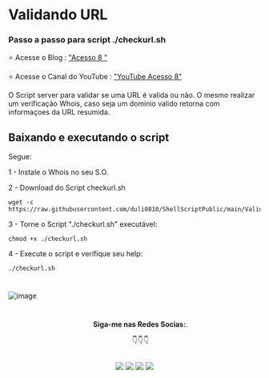 # Validando URL 

### Passo a passo para script ./checkurl.sh ####

⭐ Acesse o Blog : ["Acesso 8 "](https://acesso8.blogspot.com)

⭐ Acesse o Canal do YouTube : ["YouTube Acesso 8"](http://www.youtube.com/channel/UCh6CzOE6aWxy_5RYG4To88g?sub_confirmation=1)

O Script server para validar se uma URL é valida ou não. O mesmo realizar um verificação Whois, caso seja um dominio valido retorna com informaçoes da URL resumida.  

## Baixando e executando o script

Segue: 

1 - Instale o Whois no seu S.O.

2 - Download do Script checkurl.sh
    
    wget -c https://raw.githubusercontent.com/duli0810/ShellScriptPublic/main/Validando%20URL/checkurl.sh

3 - Torne o Script "./checkurl.sh" executável:

    chmod +x ./checkurl.sh
    
4 - Execute o script e verifique seu help:

    ./checkurl.sh
#
 ![image](https://user-images.githubusercontent.com/83621137/146654442-f085e338-aa15-471a-8d06-e7c8f01f4ff0.png)

#

<ul align="center"> 
  <p><b>Siga-me nas Redes Socias:</b>.</p>

  <p>👇👇👇</p>
</ul>  
  
 ##
<div align="center"> 
  <a href = "https://acesso8.blogspot.com/"><img src="https://i.imgur.com/T01dNPP.png" target="_blank"></a>
  <a href="http://www.youtube.com/channel/UCh6CzOE6aWxy_5RYG4To88g?sub_confirmation=1" target="_blank"><img src="https://i.imgur.com/Hp8VxZO.png" target="_blank"></a>
  <a href="https://twitter.com/8Acesso" target="_blank"><img src="https://i.imgur.com/NQZ8fjf.png" target="_blank"></a>
  <a href="https://www.linkedin.com/in/eduardo-rodrigues-da-silva-78895a25/" target="_blank"><img src="https://i.imgur.com/FRMLFvm.png" target="_blank"></a>
</div>
